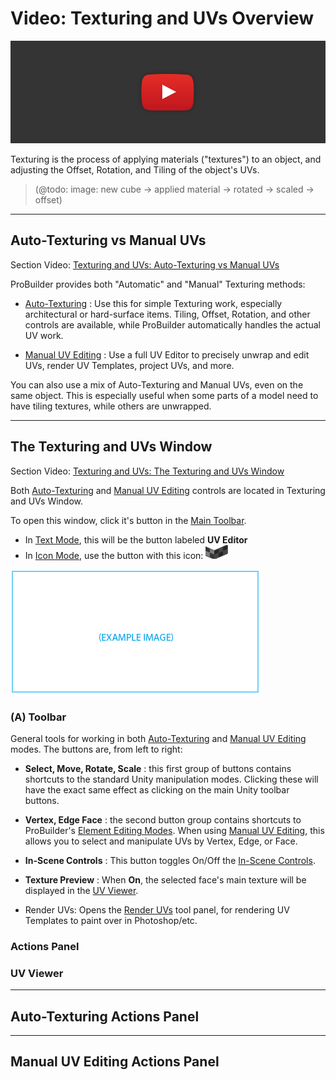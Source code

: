 # Video: Texturing and UVs Overview

[![ProBuilder Texturing and UVs Overview Video](../images/VideoLink_YouTube_768.png)](@todo)

Texturing is the process of applying materials ("textures") to an object, and adjusting the Offset, Rotation, and Tiling of the object's UVs.

> (@todo: image: new cube -> applied material -> rotated -> scaled -> offset)

---

## Auto-Texturing vs Manual UVs

<div class="info-box warning">
Section Video: <a href="@todo">Texturing and UVs: Auto-Texturing vs Manual UVs</a>
</div> 

ProBuilder provides both "Automatic" and "Manual" Texturing methods:

* [Auto-Texturing](@todo) : Use this for simple Texturing work, especially architectural or hard-surface items. Tiling, Offset, Rotation, and other controls are available, while ProBuilder automatically handles the actual UV work.

* [Manual UV Editing](@todo) : Use a full UV Editor to precisely unwrap and edit UVs, render UV Templates, project UVs, and more.

You can also use a mix of Auto-Texturing and Manual UVs, even on the same object. This is especially useful when some parts of a model need to have tiling textures, while others are unwrapped.

---

## The Texturing and UVs Window

<div class="info-box warning">
Section Video: <a href="@todo">Texturing and UVs: The Texturing and UVs Window</a>
</div> 

Both [Auto-Texturing](@todo) and [Manual UV Editing](@todo) controls are located in Texturing and UVs Window.

To open this window, click it's button in the [Main Toolbar](@todo). 

* In [Text Mode](@todo), this will be the button labeled **UV Editor** 
* In [Icon Mode](@todo), use the button with this icon: ![UV Editor Icon](../images/icons/Panel_UVeditor.png "UV Editor Icon")

![@todo](../images/PlaceholderImage.png)

### (A) Toolbar

General tools for working in both [Auto-Texturing](@todo) and [Manual UV Editing](@todo) modes. The buttons are, from left to right:

* **Select, Move, Rotate, Scale** : this first group of buttons contains shortcuts to the standard Unity manipulation modes. Clicking these will have the exact same effect as clicking on the main Unity toolbar buttons.

* **Vertex, Edge Face** : the second button group contains shortcuts to ProBuilder's [Element Editing Modes](@todo). When using [Manual UV Editing](@todo), this allows you to select and manipulate UVs by Vertex, Edge, or Face.

* **In-Scene Controls** : This button toggles On/Off the [In-Scene Controls](@todo).

* **Texture Preview** : When **On**, the selected face's main texture will be displayed in the [UV Viewer](@todo).

* Render UVs: Opens the [Render UVs](@todo) tool panel, for rendering UV Templates to paint over in Photoshop/etc. 

### Actions Panel



### UV Viewer

---

## Auto-Texturing Actions Panel

---

## Manual UV Editing Actions Panel